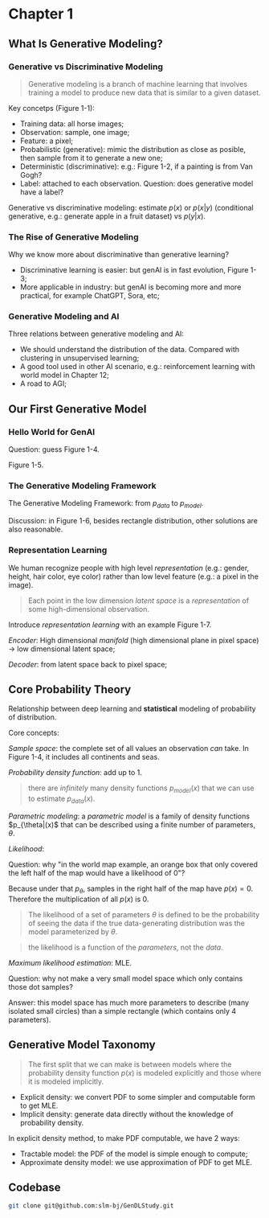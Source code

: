 # Chapter 1

## What Is Generative Modeling?

### Generative vs Discriminative Modeling

> Generative modeling is a branch of machine learning that involves training a model to produce new data that is similar to a given dataset.

Key concetps (Figure 1-1):

* Training data: all horse images;
* Observation: sample, one image;
* Feature: a pixel;
* Probabilistic (generative): mimic the distribution as close as posible, then sample from it to generate a new one;
* Deterministic (discriminative): e.g.: Figure 1-2, if a painting is from Van Gogh?
* Label: attached to each observation. Question: does generative model have a label?

Generative vs discriminative modeling:
estimate $p(x)$ or $p(x|y)$ (conditional generative, e.g.: generate apple in a fruit dataset)
    vs $p(y|x)$.

### The Rise of Generative Modeling

Why we know more about discriminative than generative learning?

* Discriminative learning is easier: but genAI is in fast evolution, Figure 1-3;
* More applicable in industry: but genAI is becoming more and more practical, for example ChatGPT, Sora, etc;

### Generative Modeling and AI

Three relations between generative modeling and AI:

* We should understand the distribution of the data. Compared with clustering in unsupervised learning;
* A good tool used in other AI scenario, e.g.: reinforcement learning with world model in Chapter 12;
* A road to AGI;

## Our First Generative Model

### Hello World for GenAI

Question: guess Figure 1-4.

Figure 1-5.

### The Generative Modeling Framework

The Generative Modeling Framework: from $p_{data}$ to $p_{model}$.

Discussion: in Figure 1-6, besides rectangle distribution, other solutions are also reasonable.

### Representation Learning

We human recognize people with high level *representation* (e.g.: gender, height, hair color, eye color)
rather than low level feature (e.g.: a pixel in the image).

> Each point in the low dimension *latent space* is a *representation* of some high-dimensional observation.

Introduce *representation learning* with an example Figure 1-7. 

*Encoder*: High dimensional *manifold* (high dimensional plane in pixel space) -> low dimensional latent space;

*Decoder*: from latent space back to pixel space;

## Core Probability Theory

Relationship between deep learning and **statistical** modeling of probability of distribution.

Core concepts:

*Sample space*: the complete set of all values an observation *can* take. In Figure 1-4, it includes all continents and seas.

*Probability density function*: add up to 1.

> there are *infinitely* many density functions $p_{model}(x)$ that we can use to estimate $p_{data}(x)$.

*Parametric modeling*: a *parametric model* is a family of density functions $p_{\theta|(x)$
that can be described using a finite number of parameters, $\theta$.

*Likelihood*:

Question: why "in the world map example, an orange box that only covered the left half of the map would have a likelihood of 0"?

Because under that $p_{\theta}$, samples in the right half of the map have $p(x) = 0$.
Therefore the multiplication of all $p(x)$ is 0.

> The likelihood of a set of parameters $\theta$ is defined to be the probability of
> seeing the data if the true data-generating distribution was the model parameterized by $\theta$.

> the likelihood is a function of the *parameters*, not the *data*.

*Maximum likelihood estimation*: MLE.

Question: why not make a very small model space which only contains those dot samples?

Answer: this model space has much more parameters to describe (many isolated small circles)
than a simple rectangle (which contains only 4 parameters).

## Generative Model Taxonomy

> The first split that we can make is between models where the probability density function $p(x)$
> is modeled explicitly and those where it is modeled implicitly.

* Explicit density: we convert PDF to some simpler and computable form to get MLE.
* Implicit density: generate data directly without the knowledge of probability density.

In explicit density method, to make PDF computable, we have 2 ways:

* Tractable model: the PDF of the model is simple enough to compute;
* Approximate density model: we use approximation of PDF to get MLE.

## Codebase

```sh
git clone git@github.com:slm-bj/GenDLStudy.git
```
